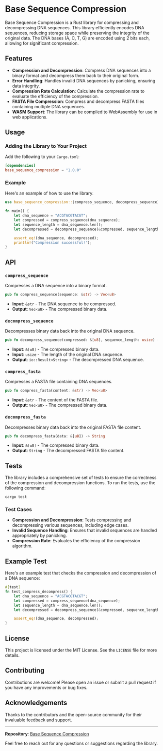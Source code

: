 # Base Sequence Compression

Base Sequence Compression is a Rust library for compressing and decompressing DNA sequences. This library efficiently encodes DNA sequences, reducing storage space while preserving the integrity of the original data. The DNA bases (A, C, T, G) are encoded using 2 bits each, allowing for significant compression.

## Features

- **Compression and Decompression**: Compress DNA sequences into a binary format and decompress them back to their original form.
- **Error Handling**: Handles invalid DNA sequences by panicking, ensuring data integrity.
- **Compression Rate Calculation**: Calculate the compression rate to evaluate the efficiency of the compression.
- **FASTA File Compression**: Compress and decompress FASTA files containing multiple DNA sequences.
- **WASM Support**: The library can be compiled to WebAssembly for use in web applications.

## Usage

### Adding the Library to Your Project

Add the following to your `Cargo.toml`:

```toml
[dependencies]
base_sequence_compression = "1.0.0"
```

### Example

Here's an example of how to use the library:

```rust
use base_sequence_compression::{compress_sequence, decompress_sequence};

fn main() {
    let dna_sequence = "ACGTACGTACGT";
    let compressed = compress_sequence(dna_sequence);
    let sequence_length = dna_sequence.len();
    let decompressed = decompress_sequence(&compressed, sequence_length).unwrap();

    assert_eq!(dna_sequence, decompressed);
    println!("Compression successful!");
}
```

## API

### `compress_sequence`

Compresses a DNA sequence into a binary format.

```rust
pub fn compress_sequence(sequence: &str) -> Vec<u8>
```

- **Input**: `&str` - The DNA sequence to be compressed.
- **Output**: `Vec<u8>` - The compressed binary data.

### `decompress_sequence`

Decompresses binary data back into the original DNA sequence.

```rust
pub fn decompress_sequence(compressed: &[u8], sequence_length: usize) -> io::Result<String>
```

- **Input**: `&[u8]` - The compressed binary data.
- **Input**: `usize` - The length of the original DNA sequence.
- **Output**: `io::Result<String>` - The decompressed DNA sequence.

### `compress_fasta`

Compresses a FASTA file containing DNA sequences.

```rust
pub fn compress_fasta(content: &str) -> Vec<u8>
```

- **Input**: `&str` - The content of the FASTA file.
- **Output**: `Vec<u8>` - The compressed binary data.

### `decompress_fasta`

Decompresses binary data back into the original FASTA file content.

```rust
pub fn decompress_fasta(data: &[u8]) -> String
```

- **Input**: `&[u8]` - The compressed binary data.
- **Output**: `String` - The decompressed FASTA file content.

## Tests

The library includes a comprehensive set of tests to ensure the correctness of the compression and decompression functions. To run the tests, use the following command:

```sh
cargo test
```

### Test Cases

- **Compression and Decompression**: Tests compressing and decompressing various sequences, including edge cases.
- **Invalid Sequence Handling**: Ensures that invalid sequences are handled appropriately by panicking.
- **Compression Rate**: Evaluates the efficiency of the compression algorithm.

## Example Test

Here's an example test that checks the compression and decompression of a DNA sequence:

```rust
#[test]
fn test_compress_decompress() {
    let dna_sequence = "ACGTACGTACGT";
    let compressed = compress_sequence(dna_sequence);
    let sequence_length = dna_sequence.len();
    let decompressed = decompress_sequence(&compressed, sequence_length).unwrap();

    assert_eq!(dna_sequence, decompressed);
}
```

## License

This project is licensed under the MIT License. See the `LICENSE` file for more details.

## Contributing

Contributions are welcome! Please open an issue or submit a pull request if you have any improvements or bug fixes.

## Acknowledgements

Thanks to the contributors and the open-source community for their invaluable feedback and support.

---

**Repository**: [Base Sequence Compression](https://github.com/yourusername/base-sequence-compression)

Feel free to reach out for any questions or suggestions regarding the library.
